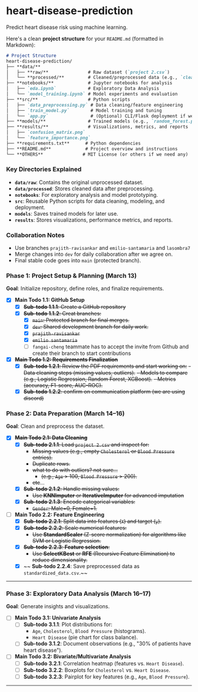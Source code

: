 # heart-disease-prediction
Predict heart disease risk using machine learning.

Here's a clean **project structure** for your `README.md` (formatted in Markdown):

```markdown
# Project Structure
heart-disease-prediction/  
├── **data/**  
│   ├── **raw/**               # Raw dataset (`project 2.csv`)
│   └── **processed/**         # Cleaned/preprocessed data (e.g., `cleaned_data.csv`)  
├── **notebooks/**             # Jupyter notebooks for analysis  
│   ├── `eda.ipynb`            # Exploratory Data Analysis  
│   └── `model_training.ipynb` # Model experiments and evaluation  
├── **src/**                   # Python scripts  
│   ├── `data_preprocessing.py` # Data cleaning/feature engineering  
│   ├── `train_model.py`        # Model training and tuning  
│   └── `app.py`                # (Optional) CLI/Flask deployment if we have time
├── **models/**                # Trained models (e.g., `random_forest.pkl`)  
├── **results/**               # Visualizations, metrics, and reports  
│   ├── `confusion_matrix.png`  
│   └── `feature_importance.png`  
├── **requirements.txt**      # Python dependencies  
├── **README.md**             # Project overview and instructions  
└── **OTHERS**               # MIT License (or others if we need any)  
```

### **Key Directories Explained**  
- **`data/raw`**: Contains the original unprocessed dataset.  
- **`data/processed`**: Stores cleaned data after preprocessing.  
- **`notebooks`**: For exploratory analysis and model prototyping.  
- **`src`**: Reusable Python scripts for data cleaning, modeling, and deployment.  
- **`models`**: Saves trained models for later use.  
- **`results`**: Stores visualizations, performance metrics, and reports.  

### **Collaboration Notes**  
- Use branches `prajith-ravisankar` and `emilio-santamaria` and `lasombra7` 
- Merge changes into `dev` for daily collaboration after we agree on.  
- Final stable code goes into `main` (protected branch).

### **Phase 1: Project Setup & Planning (March 13)**

**Goal**: Initialize repository, define roles, and finalize requirements.

- [x]  **Main Todo 1.1: GitHub Setup**
    - [x]  ~~**Sub-todo 1.1.1**: Create a GitHub repository~~
    - [x]  ~~**Sub-todo 1.1.2**: Creat branches:~~
        - [x]  ~~`main`: Protected branch for final merges.~~
        - [x]  ~~`dev`: Shared development branch for daily work.~~
        - [x]  ~~`prajith-ravisankar`~~
        - [x]   ~~`emilio santamaria`~~
        - [ ] `fangai-cheng` teammate has to accept the invite from Github and create their branch to start contributions
- [x]  ~~**Main Todo 1.2: Requirements Finalization**~~
    - [x]  ~~**Sub-todo 1.2.1**: Review the PDF requirements and start working on:~~
        ~~- Data cleaning steps (missing values, outliers).~~
        ~~- Models to compare (e.g., Logistic Regression, Random Forest, XGBoost).~~
        ~~- Metrics (accuracy, F1-score, AUC-ROC).~~
    - [x]  ~~**Sub-todo 1.2.2**: confirm on communication platform (we are using discord)~~

### **Phase 2: Data Preparation (March 14–16)**

**Goal**: Clean and preprocess the dataset.

- [x]  ~~**Main Todo 2.1: Data Cleaning**~~
    - [x]  ~~**Sub-todo 2.1.1**: Load `project 2.csv` and inspect for:~~
        - ~~Missing values (e.g., empty `Cholesterol` or `Blood Pressure` entries).~~
        - ~~Duplicate rows.~~
        - ~~what to do with outliers? not sure…~~
            - ~~(e.g., `Age` > 100, `Blood Pressure` > 200).~~
        - ~~etc~~…
    - [x]  ~~**Sub-todo 2.1.2**: Handle missing values:~~
        - ~~Use **KNNImputer** or **IterativeImputer** for advanced imputation~~
    - [x]  ~~**Sub-todo 2.1.3**: Encode categorical variables:~~
        - ~~`Gender`: Male=0, Female=1.~~
- [ ]  **Main Todo 2.2: Feature Engineering**
    - [x]  ~~**Sub-todo 2.2.1**: Split data into features (`X`) and target (`y`).~~
    - [x]  ~~**Sub-todo 2.2.2**: Scale numerical features:~~
        - ~~Use **StandardScaler** (Z-score normalization) for algorithms like SVM or Logistic Regression.~~
    - [x]  ~~**Sub-todo 2.2.3**: **Feature selection**:~~
        - ~~Use **SelectKBest** or **RFE** (Recursive Feature Elimination) to reduce dimensionality.~~
    - [x] ~~ **Sub-todo 2.2.4**: Save preprocessed data as `standardized_data.csv`.~~

---

### **Phase 3: Exploratory Data Analysis (March 16–17)**

**Goal**: Generate insights and visualizations.

- [ ]  **Main Todo 3.1: Univariate Analysis**
    - [ ]  **Sub-todo 3.1.1**: Plot distributions for:
        - `Age`, `Cholesterol`, `Blood Pressure` (histograms).
        - `Heart Disease` (pie chart for class balance).
    - [ ]  **Sub-todo 3.1.2**: Document observations (e.g., "30% of patients have heart disease").
- [ ]  **Main Todo 3.2: Bivariate/Multivariate Analysis**
    - [ ]  **Sub-todo 3.2.1**: Correlation heatmap (features vs. `Heart Disease`).
    - [ ]  **Sub-todo 3.2.2**: Boxplots for `Cholesterol` vs. `Heart Disease`.
    - [ ]  **Sub-todo 3.2.3**: Pairplot for key features (e.g., `Age`, `Blood Pressure`).

---